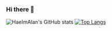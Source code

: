### Hi there 👋
![HaeImAlan's GitHub stats](https://github-readme-stats.vercel.app/api?username=haeimalan&show_icons=true&theme=radical) 
[![Top Langs](https://github-readme-stats.vercel.app/api/top-langs/?username=haeimalan&layout=compact&theme=radical)](https://github.com/anuraghazra/github-readme-stats)


<!--
**HaeImAlan/HaeImAlan** is a ✨ _special_ ✨ repository because its `README.md` (this file) appears on your GitHub profile.

Here are some ideas to get you started:

- 🔭 I’m currently working on ...
- 🌱 I’m currently learning ...
- 👯 I’m looking to collaborate on ...
- 🤔 I’m looking for help with ...
- 💬 Ask me about ...
- 📫 How to reach me: ...
- 😄 Pronouns: ...
- ⚡ Fun fact: ...
-->
